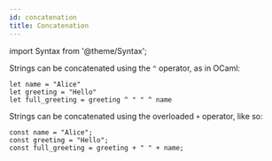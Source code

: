 ```yaml
---
id: concatenation
title: Concatenation
---
```


import Syntax from '@theme/Syntax';

<Syntax syntax="cameligo">

Strings can be concatenated using the `^` operator, as in OCaml:

```cameligo group=concatenation
let name = "Alice"
let greeting = "Hello"
let full_greeting = greeting ^ " " ^ name
```

</Syntax>

<Syntax syntax="jsligo">

Strings can be concatenated using the overloaded `+` operator, like
so:

```jsligo group=concatenation
const name = "Alice";
const greeting = "Hello";
const full_greeting = greeting + " " + name;
```

</Syntax>
